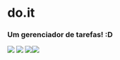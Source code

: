 # do.it

### Um gerenciador de tarefas! :D

<img src="https://img.shields.io/badge/JavaScript-323330?style=for-the-badge&logo=javascript&logoColor=F7DF1E"/><space><space>
<img src="https://img.shields.io/badge/React-20232A?style=for-the-badge&logo=react&logoColor=61DAFB"/><space><space>
<img src="https://img.shields.io/badge/Chakra--UI-319795?style=for-the-badge&logo=chakra-ui&logoColor=white"/><space><space><img src="https://img.shields.io/badge/TypeScript-007ACC?style=for-the-badge&logo=typescript&logoColor=white"/><space><space>
